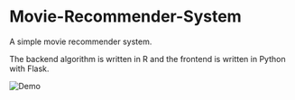 # Movie-Recommender-System
A simple movie recommender system.

The backend algorithm is written in R and the frontend is written in Python with Flask.

![Demo](https://raw.githubusercontent.com/vdevmcitylp/Movie-Recommender-System-in-R/blob/master/demo.png)


  
